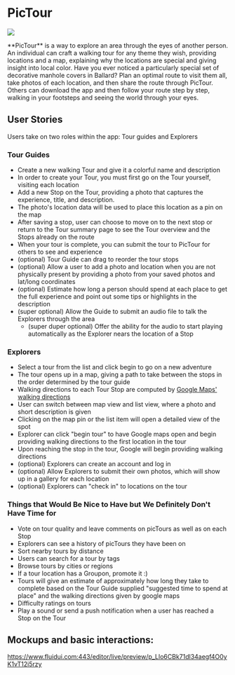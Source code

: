 # PicTour
<p align:center>
<img src="https://cloud.githubusercontent.com/assets/161639/11292132/904bce18-8efe-11e5-8bf6-6065eda54938.png">
</p>
**PicTour** is a way to explore an area through the eyes of another person. An individual can craft a walking tour for any theme they wish, providing locations and a map, explaining why the locations are special and giving insight into local color. Have you ever noticed a particularly special set of decorative manhole covers in Ballard? Plan an optimal route to visit them all, take photos of each location, and then share the route through PicTour. Others can download the app and then follow your route step by step, walking in your footsteps and seeing the world through your eyes.

## User Stories

Users take on two roles within the app: Tour guides and Explorers

### Tour Guides
* Create a new walking Tour and give it a colorful name and description
* In order to create your Tour, you must first go on the Tour yourself, visiting each location
* Add a new Stop on the Tour, providing a photo that captures the experience, title, and description.
* The photo's location data will be used to place this location as a pin on the map
* After saving a stop, user can choose to move on to the next stop or return to the Tour summary page to see the Tour overview and the Stops already on the route
* When your tour is complete, you can submit the tour to PicTour for others to see and experience
* (optional) Tour Guide can drag to reorder the tour stops
* (optional) Allow a user to add a photo and location when you are not physically present by providing a photo from your saved photos and lat/long coordinates
* (optional) Estimate how long a person should spend at each place to get the full experience and point out some tips or highlights in the description
* (super optional) Allow the Guide to submit an audio file to talk the Explorers through the area
  * (super duper optional) Offer the ability for the audio to start playing automatically as the Explorer nears the location of a Stop

### Explorers
* Select a tour from the list and click begin to go on a new adventure
* The tour opens up in a map, giving a path to take between the stops in the order determined by the tour guide
* Walking directions to each Tour Stop are computed by [Google Maps' walking directions](https://developers.google.com/maps/documentation/directions/?hl=en)
* User can switch between map view and list view, where a photo and short description is given
* Clicking on the map pin or the list item will open a detailed view of the spot
* Explorer can click "begin tour" to have Google maps open and begin providing walking directions to the first location in the tour
* Upon reaching the stop in the tour, Google will begin providing walking directions 
* (optional) Explorers can create an account and log in
* (optional) Allow Explorers to submit their own photos, which will show up in a gallery for each location
* (optional) Explorers can "check in" to locations on the tour

### Things that Would Be Nice to Have but We Definitely Don't Have Time for
* Vote on tour quality and leave comments on picTours as well as on each Stop
* Explorers can see a history of picTours they have been on
* Sort nearby tours by distance
* Users can search for a tour by tags
* Browse tours by cities or regions
* If a tour location has a Groupon, promote it :)
* Tours will give an estimate of approximately how long they take to complete based on the Tour Guide supplied "suggested time to spend at place" and the walking directions given by google maps
* Difficulty ratings on tours
* Play a sound or send a push notification when a user has reached a Stop on the Tour

## Mockups and basic interactions:
https://www.fluidui.com:443/editor/live/preview/p_Llo6CBk71dl34aegf4O0yK1vT12i5rzy
